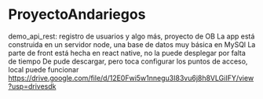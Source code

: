 # ProyectoAndariegos
demo_api_rest: registro de usuarios y algo más, proyecto de OB
La app está construida en un servidor node, una base  de datos muy básica en MySQl
La parte de front está hecha en react native, no la puede desplegar por falta de tiempo
De pude descargar, pero toca configurar los puntos de acceso, local puede funcionar 
https://drive.google.com/file/d/12E0Fwi5w1nnegu3I83vu6j8h8VLGiIFY/view?usp=drivesdk
